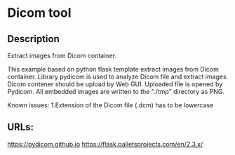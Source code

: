# Dicom tool

## Description

Extract images from Dicom container.


This example based on python flask template extract images from Dicom container.
Library pydicom is used to analyze Dicom file and extract images.
Dicom contener should be upload by Web GUI. Uploaded file is opened by Pydicom.
All embedded images are written to the "./tmp" directory as PNG.


Known issues:
1.Extension of the Dicom file (.dcm) has to be lowercase



## URLs:

https://pydicom.github.io
https://flask.palletsprojects.com/en/2.3.x/



